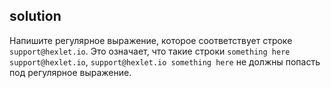 ## solution

Напишите регулярное выражение, которое соответствует строке `support@hexlet.io`. Это означает, что такие строки `something here support@hexlet.io`, `support@hexlet.io something here` не должны попасть под регулярное выражение.
